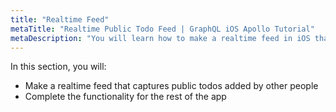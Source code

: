 ```yaml
---
title: "Realtime Feed"
metaTitle: "Realtime Public Todo Feed | GraphQL iOS Apollo Tutorial"
metaDescription: "You will learn how to make a realtime feed in iOS that captures public todos added by other people."
---
```


In this section, you will:

- Make a realtime feed that captures public todos added by other people
- Complete the functionality for the rest of the app